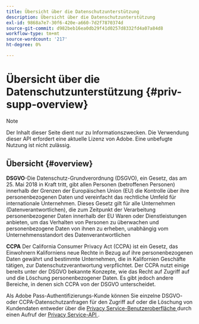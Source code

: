 ```yaml
---
title: Übersicht über die Datenschutzunterstützung
description: Übersicht über die Datenschutzunterstützung
exl-id: 9868a7e7-30f6-420e-a660-7d2f7870374d
source-git-commit: d982beb16ea0db29f41d0257d8332fd4a07a84d8
workflow-type: tm+mt
source-wordcount: '217'
ht-degree: 0%

---
```


# Übersicht über die Datenschutzunterstützung {#priv-supp-overview}

>[!NOTE]
>
>Der Inhalt dieser Seite dient nur zu Informationszwecken. Die Verwendung dieser API erfordert eine aktuelle Lizenz von Adobe. Eine unbefugte Nutzung ist nicht zulässig.

## Übersicht {#overview}

**DSGVO**-Die Datenschutz-Grundverordnung (DSGVO), ein Gesetz, das am 25. Mai 2018 in Kraft tritt, gibt allen Personen (betroffenen Personen) innerhalb der Grenzen der Europäischen Union (EU) die Kontrolle über ihre personenbezogenen Daten und vereinfacht das rechtliche Umfeld für internationale Unternehmen. Dieses Gesetz gilt für alle Unternehmen (Datenverantwortlichen), die zum Zeitpunkt der Verarbeitung personenbezogener Daten innerhalb der EU Waren oder Dienstleistungen anbieten, um das Verhalten von Personen zu überwachen und personenbezogene Daten von ihnen zu erheben, unabhängig vom Unternehmensstandort des Datenverantwortlichen

**CCPA** Der California Consumer Privacy Act (CCPA) ist ein Gesetz, das Einwohnern Kaliforniens neue Rechte in Bezug auf ihre personenbezogenen Daten gewährt und bestimmte Unternehmen, die in Kalifornien Geschäfte tätigen, zur Datenschutzverantwortung verpflichtet. Der CCPA nutzt einige bereits unter der DSGVO bekannte Konzepte, wie das Recht auf Zugriff auf und die Löschung personenbezogener Daten. Es gibt jedoch andere Bereiche, in denen sich CCPA von der DSGVO unterscheidet.

Als Adobe Pass-Authentifizierungs-Kunde können Sie einzelne DSGVO- oder CCPA-Datenschutzanfragen für den Zugriff auf oder die Löschung von Kundendaten entweder über die [Privacy Service-Benutzeroberfläche ](https://www.adobe.io/apis/experiencecloud/gdpr/docs/alldocs.html#!api-specification/markdown/narrative/tutorials/privacy_service_tutorial/privacy_service_ui_tutorial.md) durch einen Aufruf der [Privacy Service-API ](https://www.adobe.io/apis/experiencecloud/gdpr/docs/alldocs.html#!api-specification/markdown/narrative/tutorials/privacy_service_tutorial/privacy_service_api_tutorial.md).

<!--

>[!MORELIKETHIS]
>
>* [Privacy Services Overview](https://www.adobe.io/apis/experiencecloud/gdpr/docs/alldocs.html#!api-specification/markdown/narrative/technical_overview/privacy_service_overview/privacy_service_overview.md)
>* [Privacy Service API documentation](https://www.adobe.io/apis/experiencecloud/gdpr.html)
-->
